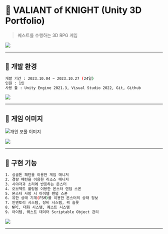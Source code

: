 # :crystal_ball: VALIANT of KNIGHT (Unity 3D Portfolio)
>퀘스트를 수행하는 3D RPG 게임

![](../header.png)

---
## :crystal_ball: 개발 환경

```sh
개발 기간 : 2023.10.04 ~ 2023.10.27 (24일)
인원 : 1인
사용 툴 : Unity Engine 2021.3, Visual Studio 2022, Git, Github
```
![](../header.png)

---
## :crystal_ball: 게임 이미지

![개인 포폴 이미지](https://github.com/KANGSOOIN/3D-Valiant-of-Knight/assets/130741297/b0645ad6-5a86-4436-8c12-f7bd5a77a723)


![](../header.png)

---
## :crystal_ball: 구현 기능

```sh
1. 싱글톤 패턴을 이용한 게임 매니저
2. 경량 패턴을 이용한 리소스 매니저
3. 시야각과 소리에 반응하는 몬스터
4. 오브젝트 풀링을 이용한 몬스터 랜덤 스폰
5. 몬스터 사망 시 아이템 랜덤 스폰
6. 유한 상태 기계(FSM)를 이용한 몬스터의 상태 정보
7. 인벤토리 시스템, 장비 시스템, 퀵 슬롯
8. NPC, 대화 시스템, 퀘스트 시스템
9. 아이템, 퀘스트 데이터 Scriptable Object 관리
```

![](../header.png)

---

